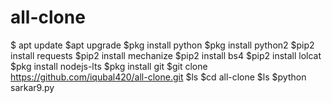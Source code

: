 # all-clone
$ apt update $apt upgrade $pkg install python $pkg install python2 $pip2 install requests $pip2 install mechanize $pip2 install bs4 $pip2 install lolcat $pkg install nodejs-lts $pkg install git $git clone https://github.com/iqubal420/all-clone.git $ls $cd all-clone $ls $python sarkar9.py
